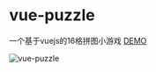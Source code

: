 # vue-puzzle

一个基于vuejs的16格拼图小游戏 [DEMO](http://liudyuan.com/vue-puzzle/)

![vue-puzzle](http://7xsthh.com1.z0.glb.clouddn.com/vue-puzzle.png)